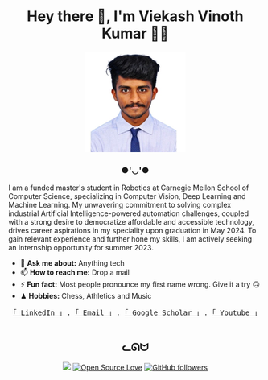 <div align="center">

# Hey there 👋, I'm Viekash Vinoth Kumar 👨‍💻

<img src="MAIN.jpg" alt="RIKKA" width="200">

</div>

<div align="center">

### ●'◡'●

</div>

I am a funded master's student in Robotics at Carnegie Mellon School of Computer Science, specializing in Computer Vision, Deep Learning and Machine Learning. My unwavering commitment to solving complex industrial Artificial Intelligence-powered automation challenges, coupled with a strong desire to democratize affordable and accessible technology, drives career aspirations in my speciality upon graduation in May 2024. To gain relevant experience and further hone my skills, I am actively seeking an internship opportunity for summer 2023.

- 💬 **Ask me about:** Anything tech
- 📫 **How to reach me:** Drop a mail
- ⚡ **Fun fact:** Most people pronounce my first name wrong. Give it a try 🙃
- ♟ **Hobbies:** Chess, Athletics and Music

<div align="center">
    <samp>
        <!-- <br> -->
        <a href="https://www.linkedin.com/in/viekash-v-k/">｢ LinkedIn ｣</a> .
        <a href="mailto:vvinothk@andrew.cmu.edu">｢ Email ｣</a> .
        <a href="https://scholar.google.com/citations?user=P9ZYvMYAAAAJ&hl=en">｢ Google Scholar ｣</a> .
        <a href="https://www.youtube.com/channel/UCH5-jDMnHteogaP73q_krkQ">｢ Youtube ｣</a>
        <br>
        <br>
    </samp>
</div>

<div align="center">

## ᓚᘏᗢ

</div>



<div align="center">

![](https://komarev.com/ghpvc/?username=VIEKASH2001)
[![Open Source Love](https://badges.frapsoft.com/os/v3/open-source.png?v=103)](https://github.com/ellerbrock/open-source-badges/)
[![GitHub followers](https://img.shields.io/github/followers/Syzygianinfern0.svg?style=social&label=Follow&maxAge=2592000)](https://github.com/VIEKASH2001?tab=followers)

</div>
